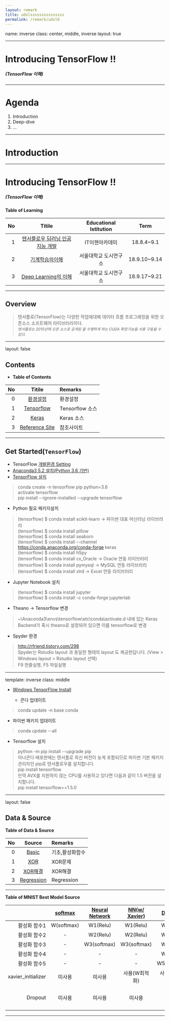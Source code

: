 ```yaml
---
layout: remark
title: udslsssssssssssssss
permalink: /remark/udsl6
---
```


name: inverse
class: center, middle, inverse
layout: true

---

# Introducing TensorFlow !!

##### (TensorFlow 이해)

---

# Agenda

1. Introduction
2. Deep-dive
3. ...

---

# Introduction

---
# Introducing TensorFlow !!
##### (TensorFlow 이해)

<!-- *template: invert -->
<!-- page_number: true -->

**Table of Learning**

|No|Titile|Educational Istitution|Term|
|--:|:--:|:-:|:--:|
|1|[텐서플로우 딥러닝 인공지능 개발](/Lecture/TensorFlow)|IT이젠아카데미|18.8.4~9.1|
|2|[기계학습의이해](/Lecture/MachineLearning)|서울대학교 도시연구소|18.9.10~9.14|
|3|[Deep Learning의 이해](/Lecture/DeepLearning)|서울대학교 도시연구소|18.9.17~9.21|

---

<!-- $theme: gaia -->

## Overview

> 텐서플로(TensorFlow)는 다양한 작업에대해 데이터 흐름 프로그래밍을 위한 오픈소스 소프트웨어 라이브러리이다.   
> <small> *텐서플로는 2015년에 오픈 소스로 공개된 을 수행하게 하는 CUDA 확장기능을 사용 구동될 수 있다.* </small>

---
layout: false 
<!-- *template: invert --> 
<a name="contents"/>

## Contents

* **Table of Contents**   

|No|Titile|Remarks|
|--:|:-:|:--|
|0|[환경설정](#install)|환경설정|
|1|[Tensorflow](#Tensorflow)|Tensorflow 소스|
|2|[Keras](/Lecture/Keras)|Keras 소스|
|3|[Reference Site](#reference)|참조사이트|

---

<a name="install"/>

## Get Started(`TensorFlow`)

* TensorFlow [개발환경 Setting](https://tensorflow.blog/윈도우즈에-아나콘다-텐서플로우-설치하기/)
* [Anaconda3 5.2 설치(Python 3.6 기반)](https://www.anaconda.com/download/#windows)
* [TensorFlow 설치](https://www.tensorflow.org/install/install_windows)

> conda create -n tensorflow pip python=3.6   
> activate tensorflow   
> pip install --ignore-installed --upgrade tensorflow  
 
* Python 필요 패키지설치

> (tensorflow) $ conda install scikit-learn → 파이썬 대표 머신러닝 라이브러리  
> (tensorflow) $ conda install pillow  
> (tensorflow) $ conda install seaborn  
> (tensorflow) $ conda install --channel https://conda.anaconda.org/conda-forge keras  
> (tensorflow) $ conda install h5py  
> (tensorflow) $ conda install cx_Oracle → Oracle 연동 라이브러리  
> (tensorflow) $ conda install pymysql   → MySQL 연동 라이브러리  
> (tensorflow) $ conda install xlrd      → Excel 연동 라이브러리  

* Jupyter Notebook 설치

> (tensorflow) $ conda install jupyter  
> (tensorflow) $ conda install -c conda-forge jupyterlab  

* Theano -> Tensorflow 변경

> ~\Anaconda3\envs\tensorflow\etc\conda\activate.d 내에 있는 Keras Backend가 혹시 theano로 설정되어 있으면 이를 tensorflow로 변경  

* Spyder 환경

> http://rfriend.tistory.com/298  
> Spyder는 Rstudio layout 과 동일한 형태의 layout 도 제공한답니다. (View > Windows layout > Rstudio layout 선택)  
> F9 한줄실행, F5 파일실행  

---

template: inverse
class: middle
* [Windows TensorFlow Install](https://tensorflow.blog/윈도우즈에-아나콘다-텐서플로우-설치하기/)

  * 콘다 업데이트
> conda update -n base conda

  * 파이썬 패키지 업데이트
> conda update --all

  * Tensorflow 설치
> python -m pip install --upgrade pip  
> 아나콘다 배포판에는 텐서플로 최신 버전이 늦게 포함되므로 파이썬 기본 패키지 관리자인 pip로 텐서플로우를 설치합니다.  
> pip install tensorflow  
> 만약 AVX를 지원하지 않는 CPU를 사용하고 있다면 다음과 같이 1.5 버전을 설치합니다.  
> pip install tensorflow==1.5.0  

---

layout: false
<!-- *template: invert -->
<a name="data"/>

## Data & Source 

**Table of Data & Source**   

|No|Source|Remarks|
|--:|:-:|:--|
|0|[Basic](https://github.com/shpimit/shpimit.github.io/tree/master/blog/TensorFlow/src/TensorFlowBasic.ipynb)|기초,활성화함수|
|1|[XOR](https://github.com/shpimit/shpimit.github.io/tree/master/blog/TensorFlow/src/XOR_Tensorflow.ipynb)|XOR문제|
|2|[XOR해결](https://github.com/shpimit/shpimit.github.io/tree/master/blog/TensorFlow/src/XOR-Solution.ipynb)|XOR해결|
|3|[Regression](https://github.com/shpimit/shpimit.github.io/tree/master/blog/TensorFlow/src/Regression.ipynb)|Regression|

---

**Table of MNIST Best Model Source**  

||[softmax](https://github.com/shpimit/shpimit.github.io/tree/master/blog/TensorFlow/src/01_mnist_softmax.ipynb)|[Neural Network](https://github.com/shpimit/shpimit.github.io/tree/master/blog/TensorFlow/src/02_mnist_nn.ipynb)|[NN(w/ Xavier)](https://github.com/shpimit/shpimit.github.io/tree/master/blog/TensorFlow/src/03_mnist_xavier.ipynb)|[Deep NN](https://github.com/shpimit/shpimit.github.io/tree/master/blog/TensorFlow/src/04_mnist_deep.ipynb)|[DNN(w/ dropout)](https://github.com/shpimit/shpimit.github.io/tree/master/blog/TensorFlow/src/05_mnist_dropout.ipynb)|
|--:|:-:|:-:|:-:|:-:|:-:|
|활성화 함수1|W(softmax)|W1(Relu)|W1(Relu)|W1(Relu)|W1(Relu)|
|활성화 함수2|-|W2(Relu)|W2(Relu)|W2(Relu)|W2(Relu)|
|활성화 함수3|-|W3(softmax)|W3(softmax)|W3(Relu)|W3(Relu)|
|활성화 함수4|-|-|-|W4(Relu)|W4(Relu)|
|활성화 함수5|-|-|-|W5(softmax)|W5(softmax))|
|xavier_initializer|미사용|미사용|사용(W최적화)|사용(W최적화)|사용(W최적화)|
|Dropout|미사용|미사용|미사용|미사용|사용(훈련시:0.7,테스트시:1.0)|

---